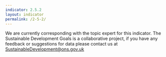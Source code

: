 ```yaml
---
indicator: 2.5.2
layout: indicator
permalink: /2-5-2/
---
```

We are currently corresponding with the topic expert for this indicator.
The Sustainable Development Goals is a collaborative project, if you have any feedback or suggestions for data please contact us at <SustainableDevelopment@ons.gov.uk> 
